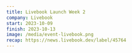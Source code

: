 ```yaml
---
title: Livebook Launch Week 2
company: Livebook
start: 2023-10-09
finish: 2023-10-13
image: /media/event-livebook.png
recap: https://news.livebook.dev/label/45764
---
```

